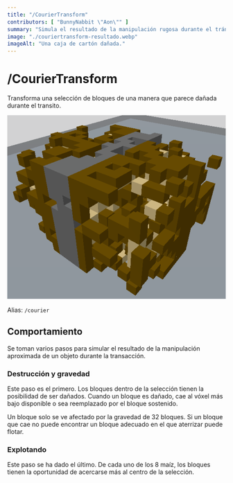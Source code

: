 ```yaml
---
title: "/CourierTransform"
contributors: [ "BunnyNabbit \"Aon\"" ]
summary: "Simula el resultado de la manipulación rugosa durante el tránsito."
image: "./couriertransform-resultado.webp"
imageAlt: "Una caja de cartón dañada."
---
```


# /CourierTransform

Transforma una selección de bloques de una manera que parece dañada durante el transito.

![Una caja dañada de cartón.](./couriertransform-result.webp)

Alias: `/courier`

## Comportamiento

Se toman varios pasos para simular el resultado de la manipulación aproximada de un objeto durante la transacción.

### Destrucción y gravedad

Este paso es el primero. Los bloques dentro de la selección tienen la posibilidad de ser dañados. Cuando un bloque es dañado, cae al vóxel más bajo disponible o sea reemplazado por el bloque sostenido.

Un bloque solo se ve afectado por la gravedad de 32 bloques. Si un bloque que cae no puede encontrar un bloque adecuado en el que aterrizar puede flotar.

### Explotando

Este paso se ha dado el último. De cada uno de los 8 maíz, los bloques tienen la oportunidad de acercarse más al centro de la selección.
